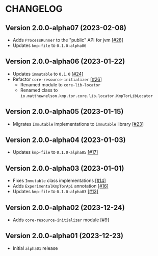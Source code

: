 # CHANGELOG

## Version 2.0.0-alpha07 (2023-02-08)
 - Adds `ProcessRunner` to the "public" API for jvm [[#28]][28]
 - Updates `kmp-file` to `0.1.0-alpha06`

## Version 2.0.0-alpha06 (2023-01-22)
 - Updates `immutable` to `0.1.0` [[#24]][24]
 - Refactor `core-resource-initializer` [[#26]][26]
     - Renamed module to `core-lib-locator`
     - Renamed class to `io.matthewnelson.kmp.tor.core.lib.locator.KmpTorLibLocator`

## Version 2.0.0-alpha05 (2023-01-15)
 - Migrates `Immutable` implementations to `immutable` library [[#23]][23]

## Version 2.0.0-alpha04 (2023-01-03)
 - Updates `kmp-file` to `0.1.0-alpha05` [[#17]][17]

## Version 2.0.0-alpha03 (2023-01-01)
 - Fixes `Immutable` class implementations [[#14]][14]
 - Adds `ExperimentalKmpTorApi` annotation [[#16]][16]
 - Updates `kmp-file` to `0.1.0-alpha03` [[#13]][13]

## Version 2.0.0-alpha02 (2023-12-24)
 - Adds `core-resource-initializer` module [[#9]][9]

## Version 2.0.0-alpha01 (2023-12-23)
 - Initial `alpha01` release

[9]: https://github.com/05nelsonm/kmp-tor-core/pull/9
[13]: https://github.com/05nelsonm/kmp-tor-core/pull/13
[14]: https://github.com/05nelsonm/kmp-tor-core/pull/14
[16]: https://github.com/05nelsonm/kmp-tor-core/pull/16
[17]: https://github.com/05nelsonm/kmp-tor-core/pull/17
[23]: https://github.com/05nelsonm/kmp-tor-core/pull/23
[24]: https://github.com/05nelsonm/kmp-tor-core/pull/24
[26]: https://github.com/05nelsonm/kmp-tor-core/pull/26
[28]: https://github.com/05nelsonm/kmp-tor-core/pull/28
